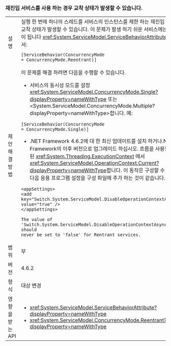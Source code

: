 ### <a name="deadlock-may-result-when-using-reentrant-services"></a>재진입 서비스를 사용 하는 경우 교착 상태가 발생할 수 있습니다.

|   |   |
|---|---|
|설명|실행 한 번에 하나의 스레드를 서비스의 인스턴스를 제한 하는 재진입 서비스에서 교착 상태가 발생할 수 있습니다. 이 문제가 발생 하기 쉬운 서비스에는 다음 항목이 됩니다 <xref:System.ServiceModel.ServiceBehaviorAttribute> 가 코드에서:<pre><code class="language-csharp">[ServiceBehavior(ConcurrencyMode = ConcurrencyMode.Reentrant)]&#13;&#10;</code></pre>|
|제안 해결 방법|이 문제를 해결 하려면 다음을 수행할 수 있습니다.<ul><li>서비스의 동시성 모드를 설정 <xref:System.ServiceModel.ConcurrencyMode.Single?displayProperty=nameWithType> 또는 &lt;System.ServiceModel.ConcurrencyMode.Multiple?displayProperty=nameWithType&gt;합니다. 예:</li></ul><pre><code class="language-csharp">[ServiceBehavior(ConcurrencyMode = ConcurrencyMode.Single)]&#13;&#10;</code></pre><ul><li>.NET Framework 4.6.2에 대 한 최신 업데이트를 설치 하거나.NET Framework의 이후 버전으로 업그레이드 하십시오. 흐름을 사용할 수 없게 된 <xref:System.Threading.ExecutionContext> 에서 <xref:System.ServiceModel.OperationContext.Current?displayProperty=nameWithType>합니다. 이 동작은 구성할 수 없습니다. 다음 응용 프로그램 설정을 구성 파일에 추가 하는 것이 같습니다.</li></ul><pre><code class="language-xml">&lt;appSettings&gt;&#13;&#10;&lt;add key=&quot;Switch.System.ServiceModel.DisableOperationContextAsyncFlow&quot; value=&quot;true&quot; /&gt;&#13;&#10;&lt;/appSettings&gt;&#13;&#10;&#13;&#10;The value of &#39;Switch.System.ServiceModel.DisableOperationContextAsyncFlow&#39; should never be set to &#39;false&#39; for Rentrant services.&#13;&#10;</code></pre>|
|범위|부|
|버전|4.6.2|
|형식|대상 변경|
|영향을 받는 API|<ul><li><xref:System.ServiceModel.ServiceBehaviorAttribute?displayProperty=nameWithType></li><li><xref:System.ServiceModel.ConcurrencyMode.Reentrant?displayProperty=nameWithType></li></ul>|

